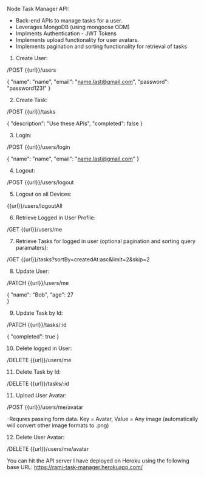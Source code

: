 Node Task Manager API: 

- Back-end APIs to manage tasks for a user. 
- Leverages MongoDB (using mongoose ODM)
- Implments Authentication - JWT Tokens
- Implements upload functionality for user avatars.
- Implements pagination and sorting functionality for retrieval of tasks

1) Create User:

/POST {{url}}/users

{
    "name": "name",
    "email": "name.last@gmail.com",
    "password": "password123!"
}

2) Create Task:

/POST {{url}}/tasks

{
    "description": "Use these APIs",
    "completed": false
}

3) Login:

/POST {{url}}/users/login

{
    "name": "name",
    "email": "name.last@gmail.com"
}

4) Logout:

/POST {{url}}/users/logout

5) Logout on all Devices:

{{url}}/users/logoutAll

6) Retrieve Logged in User Profile:

/GET {{url}}/users/me

7) Retrieve Tasks for logged in user (optional pagination and sorting query paramaters):

/GET {{url}}/tasks?sortBy=createdAt:asc&limit=2&skip=2

8) Update User:

/PATCH {{url}}/users/me

{
    "name": "Bob",
    "age": 27    
}

9) Update Task by Id:

/PATCH {{url}}/tasks/:id

{
    "completed": true
}

10) Delete logged in User:

/DELETE {{url}}/users/me

11) Delete Task by Id:

/DELETE {{url}}/tasks/:id

11) Upload User Avatar:

/POST {{url}}/users/me/avatar

-Requres passing form data. Key = Avatar, Value = Any image (automatically will convert other image formats to .png)

12) Delete User Avatar:

/DELETE {{url}}/users/me/avatar



You can hit the API server I have deployed on Heroku using the following base URL:
https://rami-task-manager.herokuapp.com/